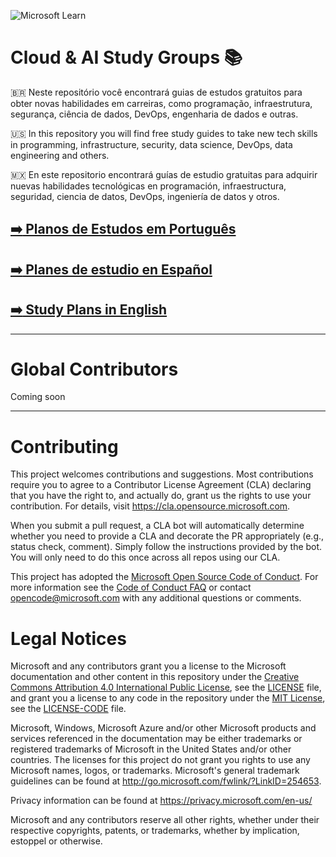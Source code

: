 ![Microsoft Learn](https://docs.microsoft.com//en-us/media/learn/home/hero_background_light.svg)

# Cloud & AI Study Groups :books: 

🇧🇷 Neste repositório você encontrará guias de estudos gratuitos para obter novas habilidades em carreiras, como programação, infraestrutura, segurança, ciência de dados, DevOps, engenharia de dados e outras. 

:us: In this repository you will find free study guides to take new tech skills in programming, infrastructure, security, data science, DevOps, data engineering and others.

:mexico: En este repositorio encontrará guías de estudio gratuitas para adquirir nuevas habilidades tecnológicas en programación, infraestructura, seguridad, ciencia de datos, DevOps, ingeniería de datos y otros.


## [:arrow_right: Planos de Estudos em Português](/pt-br/)
## [:arrow_right: Planes de estudio en Español](/es-mx/)
## [:arrow_right: Study Plans in English](/en/)

___


# Global Contributors
Coming soon

___


# Contributing

This project welcomes contributions and suggestions.  Most contributions require you to agree to a
Contributor License Agreement (CLA) declaring that you have the right to, and actually do, grant us
the rights to use your contribution. For details, visit https://cla.opensource.microsoft.com.

When you submit a pull request, a CLA bot will automatically determine whether you need to provide
a CLA and decorate the PR appropriately (e.g., status check, comment). Simply follow the instructions
provided by the bot. You will only need to do this once across all repos using our CLA.

This project has adopted the [Microsoft Open Source Code of Conduct](https://opensource.microsoft.com/codeofconduct/).
For more information see the [Code of Conduct FAQ](https://opensource.microsoft.com/codeofconduct/faq/) or
contact [opencode@microsoft.com](mailto:opencode@microsoft.com) with any additional questions or comments.

# Legal Notices

Microsoft and any contributors grant you a license to the Microsoft documentation and other content
in this repository under the [Creative Commons Attribution 4.0 International Public License](https://creativecommons.org/licenses/by/4.0/legalcode),
see the [LICENSE](LICENSE) file, and grant you a license to any code in the repository under the [MIT License](https://opensource.org/licenses/MIT), see the
[LICENSE-CODE](LICENSE-CODE) file.

Microsoft, Windows, Microsoft Azure and/or other Microsoft products and services referenced in the documentation
may be either trademarks or registered trademarks of Microsoft in the United States and/or other countries.
The licenses for this project do not grant you rights to use any Microsoft names, logos, or trademarks.
Microsoft's general trademark guidelines can be found at http://go.microsoft.com/fwlink/?LinkID=254653.

Privacy information can be found at https://privacy.microsoft.com/en-us/

Microsoft and any contributors reserve all other rights, whether under their respective copyrights, patents,
or trademarks, whether by implication, estoppel or otherwise.
